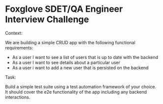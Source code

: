 # Foxglove SDET/QA Engineer Interview Challenge

Context:

We are building a simple CRUD app with the following functional requirements:

- As a user I want to see a list of users that is up to date with the backend
- As a user I want to see details about a particular user
- As a user i want to add a new user that is persisted on the backend

Task:

Build a simple test suite using a test automation framework of your choice. 
It should cover the e2e functionality of the app including any backend interactions. 
